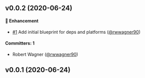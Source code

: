 ## v0.0.2 (2020-06-24)

#### :rocket: Enhancement
* [#1](https://github.com/shipshapecode/ember-cli-capacitor/pull/1) Add initial blueprint for deps and platforms ([@rwwagner90](https://github.com/rwwagner90))

#### Committers: 1
- Robert Wagner ([@rwwagner90](https://github.com/rwwagner90))

## v0.0.1 (2020-06-24)

